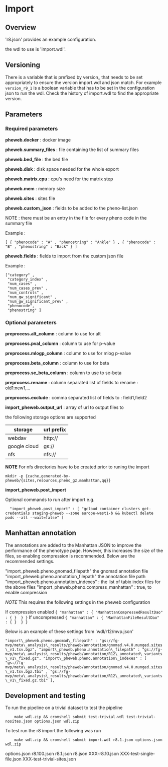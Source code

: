 # Import

## Overview
'r8.json' provides an example configuration.

the wdl to use is 'import.wdl'.

## Versioning

There is a variable that is prefixed by version_ that needs to
be set appropriately to ensure the version import.wdl and json
match.  For example `version_r9_1` is a boolean variable that
has to be set in the configuration json to run the wdl.  Check
the history of import.wdl to find the appropriate version.

## Parameters
### Required parameters

**pheweb.docker** : docker image

**pheweb.summary_files** : file containing the list of summary files

**pheweb.bed_file** : the bed file

**pheweb.disk** : disk space needed for the whole export

**pheweb.matrix.cpu** : cpu's need for the matrix step

**pheweb.mem** : memory size

**pheweb.sites** : sites file

**pheweb.custom_json** : fields to be added to the pheno-list.json

NOTE : there must be an entry in the file for every pheno code in the summary file

Example :
```
[ { "phenocode" : "A" , "phenostring" : "Ankle" } , { "phenocode" : "B" , "phenostring" : "Back" } ]
```

**pheweb.fields** : fields to import from the custom json file

Example :

```
["category" ,
 "category_index" ,
 "num_cases" ,
 "num_cases_prev" ,
 "num_controls" ,
 "num_gw_significant" ,
 "num_gw_significant_prev" ,
 "phenocode",
 "phenostring" ]
```

### Optional parameters

**preprocess.alt_column** : column to use for alt

**preprocess.pval_column** : column to use for p-value

**preprocess.mlogp_column** : column to use for mlog p-value

**preprocess.beta_column** : column to use for beta

**preprocess.se_beta_column** : column to use to se-beta

**preprocess.rename** : column separated list of fields to rename : old1:new1,...

**preprocess.exclude** : comma separated list of fields to : field1,field2

**import_pheweb.output_url** : array of url to output files to

the following storage options are supported

|storage      | url prefix |
|-------------|------------|
|webdav       | http://    |
|google cloud | gs://      |
|nfs          | nfs://     |



**NOTE** For nfs directories have to be created prior to runing the import

```
mkdir -p {cache,generated-by-pheweb/{sites,resources,pheno_gz,manhattan,qq}}
```

**import_pheweb.post_import**

Optional commands to run after import e.g.


```
  "import_pheweb.post_import" : [ "gcloud container clusters get-credentials staging-pheweb --zone europe-west1-b && kubectl delete pods --all --wait=false" ]
```


## Manhattan annotation

The annotations are added to the Manhattan JSON to improve the
performance of the phenotype page. However, this increases the size of
the files, so enabling compression is recommended.  Below are the
recommended settings.

  "import\_pheweb.pheno.gnomad_filepath" the gnomad annotation file
  "import\_pheweb.pheno.annotation_filepath" the annotation file path
  "import\_pheweb.pheno.annotation_indexes" : the list of tabix index files for the above files
  "import\_pheweb.pheno.compress_manhattan" : true, to enable compression

*NOTE* This requires the following settings in the pheweb configuration

If compression enabled
`{ "manhattan" : { "ManhattanCompressedResultDao" : { }  } }`
If uncompressed
`{ "manhattan" : { "ManhattanFileResultDao" : { }  } }`

Below is an example of these settings from 'wdl/r12/mvp.json'

`
  "import\_pheweb.pheno.gnomad\_filepath" : "gs://fg-mvp/meta\_analysis\_results/pheweb/annotation/gnomad.v4.0.munged.sites\_v1.tsv.bgz",
  "import\_pheweb.pheno.annotation\_filepath" : "gs://fg-mvp/meta\_analysis\_results/pheweb/annotation/R12\_annotated\_variants\_v1\_fixed.gz",
  "import\_pheweb.pheno.annotation\_indexes" : [ "gs://fg-mvp/meta\_analysis\_results/pheweb/annotation/gnomad.v4.0.munged.sites\_v1.tsv.bgz.tbi" ,
                                               "gs://fg-mvp/meta\_analysis\_results/pheweb/annotation/R12\_annotated\_variants\_v1\_fixed.gz.tbi" ],
`

## Development and testing

To run the pipeline on a trivial dataset to test the pipeline

```
	make wdl.zip && cromshell submit test-trivial.wdl test-trivial-nosites.json options.json wdl.zip
```

To test run the r8 import the following was run

```
	make wdl.zip && cromshell submit import.wdl r8.1.json options.json wdl.zip
```

options.json  r8.100.json  r8.1.json  r8.json    XXX-r8.10.json  XXX-test-single-file.json  XXX-test-trivial-sites.json
